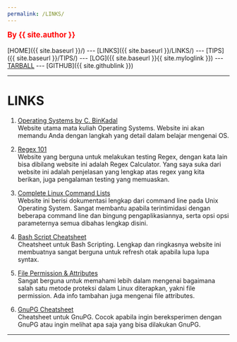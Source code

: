 ```yaml
---
permalink: /LINKS/
---
```

<span style="color:red; font-weight:bold; font-size:larger;">By {{ site.author }}</span>
<br><br>
[HOME]({{ site.baseurl }}/) ---
[LINKS]({{ site.baseurl }}/LINKS/) ---
[TIPS]({{ site.baseurl }}/TIPS/) ---
[LOG]({{ site.baseurl }}{{ site.myloglink }}) ---
[TARBALL](SandBox/NeoZap.tar.xz) ---
[GITHUB]({{ site.githublink }})
<br>
<hr>

# LINKS

1. [Operating Systems by C. BinKadal](https://os.vlsm.org/)<br>
Website utama mata kuliah Operating Systems. Website ini akan memandu Anda dengan langkah yang detail dalam belajar mengenai OS.

2. [Regex 101](https://regex101.com/)<br>
Website yang berguna untuk melakukan testing Regex, dengan kata lain bisa dibilang website ini adalah Regex Calculator. Yang saya suka dari website ini adalah penjelasan yang lengkap atas regex yang kita berikan, juga pengalaman testing yang memuaskan.

3. [Complete Linux Command Lists](https://www.tutorialspoint.com/unix_commands/)<br>
Website ini berisi dokumentasi lengkap dari command line pada Unix Operating System. Sangat membantu apabila terintimidasi dengan beberapa command line dan bingung pengaplikasiannya, serta opsi opsi parameternya semua dibahas lengkap disini.

4. [Bash Script Cheatsheet](https://devhints.io/bash)<br>
Cheatsheet untuk Bash Scripting. Lengkap dan ringkasnya website ini membuatnya sangat berguna untuk refresh otak apabila lupa lupa syntax.

5. [File Permission & Attributes](https://wiki.archlinux.org/title/File_permissions_and_attributes)<br>
Sangat berguna untuk memahami lebih dalam mengenai bagaimana salah satu metode proteksi dalam Linux diterapkan, yakni file permission. Ada info tambahan juga mengenai file attributes.

6. [GnuPG Cheatsheet](https://devhints.io/gnupg)<br>
Cheatsheet untuk GnuPG. Cocok apabila ingin bereksperimen dengan GnuPG atau ingin melihat apa saja yang bisa dilakukan GnuPG.

<hr>
<br>

